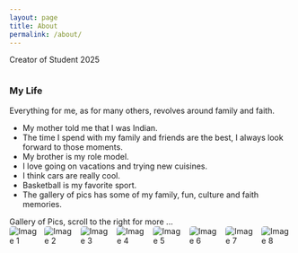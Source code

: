 ```yaml
---
layout: page
title: About
permalink: /about/
---
```


Creator of Student 2025
<style>
    /* Style looks pretty compact, trace grid-container and grid-item in the code */
    .grid-container {
        display: grid;
        grid-template-columns: repeat(auto-fill, minmax(150px, 1fr)); /* Dynamic columns */
        gap: 10px;
    }
    .grid-item {
        text-align: center;
    }
    .grid-item img {
        width: 100%;
        height: 100px; /* Fixed height for uniformity */
        object-fit: contain; /* Ensure the image fits within the fixed height */
    }
    .grid-item p {
        margin: 5px 0; /* Add some margin for spacing */
    }
    
    .image-gallery {
        display: flex;
        flex-wrap: nowrap;
        overflow-x: auto;
        gap: 10px;
        }

    .image-gallery img {
        max-height: 150px;
        object-fit: cover;
        border-radius: 5px;
    }
</style>

<!-- This grid_container class is for the CSS styling, the id is for JavaScript connection -->
<div class="grid-container" id="grid_container">
    <!-- content will be added here by JavaScript -->
</div>

<script>
    // 1. Make a connection to the HTML container defined in the HTML div
    var container = document.getElementById("grid_container"); // This container connects to the HTML div

    // 2. Define a JavaScript object for our http source and our data rows for the Living in the World grid
    var http_source = "https://upload.wikimedia.org/wikipedia/commons/";
    var living_in_the_world = [
        {"flag": "a/a9/Flag_of_the_United_States_%28DoS_ECA_Color_Standard%29.svg", "greeting": "Hey", "description": "California - forever"},
        {"flag": "4/41/Flag_of_India.svg", "greeting": "Namaste", "description": "India - Parent's birthplace"},
        {"flag": "1/19/Flag_of_San_Diego%2C_California.svg", "greeting": "Hi", "description": "San Diego - My birthplace"},
        {"flag": "e/ef/Flag_of_Hawaii.svg", "greeting": "Aloha", "description": "Hawaii - My favorite vacation place"},
    ]; 
    
    // 3a. Consider how to update style count for size of container
    // The grid-template-columns has been defined as dynamic with auto-fill and minmax

    // 3b. Build grid items inside of our container for each row of data
    for (const location of living_in_the_world) {
        // Create a "div" with "class grid-item" for each row
        var gridItem = document.createElement("div");
        gridItem.className = "grid-item";  // This class name connects the gridItem to the CSS style elements
        // Add "img" HTML tag for the flag
        var img = document.createElement("img");
        img.src = http_source + location.flag; // concatenate the source and flag
        img.alt = location.flag + " Flag"; // add alt text for accessibility

        // Add "p" HTML tag for the description
        var description = document.createElement("p");
        description.textContent = location.description; // extract the description

        // Add "p" HTML tag for the greeting
        var greeting = document.createElement("p");
        greeting.textContent = location.greeting;  // extract the greeting

        // Append img and p HTML tags to the grid item DIV
        gridItem.appendChild(img);
        gridItem.appendChild(description);
        gridItem.appendChild(greeting);

        // Append the grid item DIV to the container DIV
        container.appendChild(gridItem);
    }
</script>

### My Life

Everything for me, as for many others, revolves around family and faith.

- My mother told me that I was Indian.
- The time I spend with my family and friends are the best, I always look forward to those moments.
- My brother is my role model.
- I love going on vacations and trying new cuisines.
- I think cars are really cool.
- Basketball is my favorite sport.
- The gallery of pics has some of my family, fun, culture and faith memories.

<comment>
Gallery of Pics, scroll to the right for more ...
</comment>
<div class="image-gallery">
  <img src="{{site.baseurl}}/images/about/IMG_0389.jpg" alt="Image 1">
  <img src="{{site.baseurl}}/images/about/IMG_0306.jpg" alt="Image 2">
  <img src="{{site.baseurl}}/images/about/IMG_0758.jpg" alt="Image 3">
  <img src="{{site.baseurl}}/images/about/IMG_0750.jpg" alt="Image 4">
  <img src="{{site.baseurl}}/images/about/IMG_0728.jpg" alt="Image 5">
  <img src="{{site.baseurl}}/images/about/IMG_0745.jpg" alt="Image 6">
  <img src="{{site.baseurl}}/images/about/IMG_0276.jpg" alt="Image 7">
  <img src="{{site.baseurl}}/images/about/basketball.jpeg" alt="Image 8">
</div>
